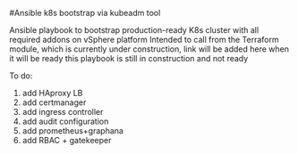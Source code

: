 #Ansible k8s bootstrap via kubeadm tool 

Ansible playbook to bootstrap production-ready K8s cluster with all required addons on vSphere platform
Intended to call from the Terraform module, which is currently under construction, link will be added here when it will be ready
this playbook is still in construction and not ready

To do:
1. add HAproxy LB
2. add certmanager
3. add ingress controller
4. add audit configuration
5. add prometheus+graphana
6. add RBAC + gatekeeper


 
